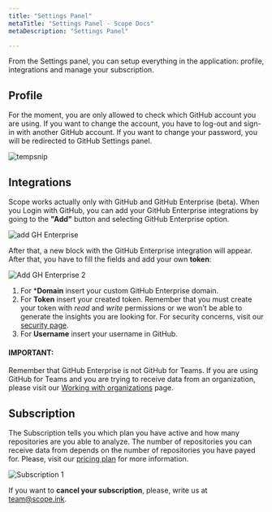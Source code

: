 ```yaml
---
title: "Settings Panel"
metaTitle: "Settings Panel - Scope Docs"
metaDescription: "Settings Panel"

---
```


From the Settings panel, you can setup everything in the application: profile, integrations and manage your subscription.

## Profile

For the moment, you are only allowed to check which GitHub account you are using. If you want to change the account, you have to log-out and sign-in with another GitHub account. If you want to change your password, you will be redirected to GitHub Settings panel.

![tempsnip](https://user-images.githubusercontent.com/48650098/77152722-c7ed1c80-6a98-11ea-9e2e-1d9180ea512a.png)

## Integrations 

Scope works actually only with GitHub and GitHub Enterprise (beta). When you Login with GitHub, you can add your GitHub Enterprise integrations by going to the **"Add"** button and selecting GitHub Enterprise option.

![add GH Enterprise](https://user-images.githubusercontent.com/48650098/72068659-dcb57300-32e5-11ea-8f0d-13ed53d1512d.png)

After that, a new block with the GitHub Enterprise integration will appear. After that, you have to fill the fields and add your own **token**:

![Add GH Enterprise 2](https://user-images.githubusercontent.com/48650098/72068740-0d95a800-32e6-11ea-9e9e-b35fc6cb2f52.png)

1. For ***Domain** insert your custom GitHub Enterprise domain.
2. For **Token** insert your created token. Remember that you must create your token with *read* and *write* permissions or we won't be able to generate the insights you are looking for. For security concerns, visit our [security page](https://docs.scope.ink/introduction/7-security "security page").
3. For **Username** insert your username in GitHub.

#### IMPORTANT: 

Remember that GitHub Enterprise is not GitHub for Teams. If you are using GitHub for Teams and you are trying to receive data from an organization, please visit our [Working with organizations](https://docs.scope.ink/starting-with-scope/6-working-with-organizations "Working with organizations") page.

## Subscription

The Subscription tells you which plan you have active and how many repositories are you able to analyze. The number of repositories you can receive data from depends on the number of repositories you have payed for. Please, visit our [pricing plan](https://scope.ink/pricing "pricing plan") for more information.

![Subscription 1](https://user-images.githubusercontent.com/48650098/71579009-d14e9480-2afa-11ea-969d-4c472297f234.png)

If you want to **cancel your subscription**, please, write us at [team@scope.ink](mailto:team@scope.ink "team@scope.ink").